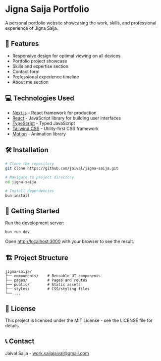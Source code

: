# Jigna Saija Portfolio

A personal portfolio website showcasing the work, skills, and professional experience of Jigna Saija.

## 🚀 Features

- Responsive design for optimal viewing on all devices
- Portfolio project showcase
- Skills and expertise section
- Contact form
- Professional experience timeline
- About me section

## 💻 Technologies Used

- [Next.js](https://nextjs.org/) - React framework for production
- [React](https://reactjs.org/) - JavaScript library for building user interfaces
- [TypeScript](https://www.typescriptlang.org/) - Typed JavaScript
- [Tailwind CSS](https://tailwindcss.com/) - Utility-first CSS framework
- [Motion](https://motion.dev/) - Animation library

## 🛠️ Installation

```bash
# Clone the repository
git clone https://github.com/jaival/jigna-saija.git

# Navigate to project directory
cd jigna-saija

# Install dependencies
bun install
```

## 🚀 Getting Started

Run the development server:

```bash
bun run dev
```

Open [http://localhost:3000](http://localhost:3000) with your browser to see the result.

## 🏗️ Project Structure

```
jigna-saija/
├── components/    # Reusable UI components
├── pages/         # Pages and routes
├── public/        # Static assets
├── styles/        # CSS/styling files
└── ...
```

## 📝 License

This project is licensed under the MIT License - see the LICENSE file for details.

## 📞 Contact

Jaival Saija - [work.saijajaival@gmail.com](mailto:work.saijajaival@gmail.com)